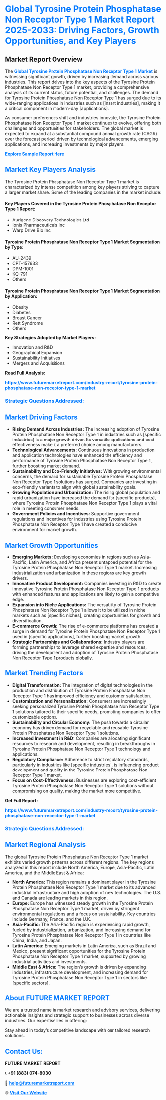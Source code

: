 <h1 style="color: #007BFF;">Global Tyrosine Protein Phosphatase Non Receptor Type 1 Market Report 2025-2033: Driving Factors, Growth Opportunities, and Key Players</h1>

<section id="overview">
<h2>Market Report Overview</h2>
<p>The <a href="https://www.futuremarketreport.com/industry-report/tyrosine-protein-phosphatase-non-receptor-type-1-market" style="color: #007BFF; text-decoration: none;"><strong>Global Tyrosine Protein Phosphatase Non Receptor Type 1 Market</strong></a> is witnessing significant growth, driven by increasing demand across various industries. This report delves into the key aspects of the Tyrosine Protein Phosphatase Non Receptor Type 1 market, providing a comprehensive analysis of its current status, future potential, and challenges. The demand for Tyrosine Protein Phosphatase Non Receptor Type 1 has surged due to its wide-ranging applications in industries such as [insert industries], making it a critical component in modern-day [applications].</p>
<p>As consumer preferences shift and industries innovate, the Tyrosine Protein Phosphatase Non Receptor Type 1 market continues to evolve, offering both challenges and opportunities for stakeholders. The global market is expected to expand at a substantial compound annual growth rate (CAGR) over the forecast period, driven by technological advancements, emerging applications, and increasing investments by major players.</p>
</section>

<section id="overview">
<p><a href="https://www.futuremarketreport.com/request-sample/reportId=86190" style="color: #007BFF; text-decoration: none;"><strong>Explore Sample Report Here</strong></a></p>
</section>

<section id="key-players">
<h2 style="color: #007BFF;">Market Key Players Analysis</h2>
<p>The Tyrosine Protein Phosphatase Non Receptor Type 1 market is characterized by intense competition among key players striving to capture a larger market share. Some of the leading companies in the market include:</p>
<h4>Key Players Covered in the Tyrosine Protein Phosphatase Non Receptor Type 1 Report:</h4>
<ul><li>Aurigene Discovery Technologies Ltd</li><li>Ionis Pharmaceuticals Inc</li><li>Warp Drive Bio Inc</li></ul>
<h4>Tyrosine Protein Phosphatase Non Receptor Type 1 Market Segmentation by Type:</h4>
<ul><li>AU-2439</li><li>CPT-157633</li><li>DPM-1001</li><li>KQ-791</li><li>Others</li></ul>

<h4>Tyrosine Protein Phosphatase Non Receptor Type 1 Market Segmentation by Application:</h4>
<ul><li>Obesity</li><li>Diabetes</li><li>Breast Cancer</li><li>Rett Syndrome</li><li>Others</li></ul>
<p><strong>Key Strategies Adopted by Market Players:</strong></p>
<ul>
<li>Innovation and R&D</li>
<li>Geographical Expansion</li>
<li>Sustainability Initiatives</li>
<li>Mergers and Acquisitions</li>
</ul>
</section>

<section>
<p><strong>Read Full Analysis: </strong></p><a href="https://www.futuremarketreport.com/industry-report/tyrosine-protein-phosphatase-non-receptor-type-1-market" style="color: #007BFF; text-decoration: none;"><strong>https://www.futuremarketreport.com/industry-report/tyrosine-protein-phosphatase-non-receptor-type-1-market</strong></a>
<h3 style="color: #007BFF;">Strategic Questions Addressed:</h3>
</section>

<section id="driving-factors">
<h2 style="color: #007BFF;">Market Driving Factors</h2>
<ul>
<li><strong>Rising Demand Across Industries:</strong> The increasing adoption of Tyrosine Protein Phosphatase Non Receptor Type 1 in industries such as [specific industries] is a major growth driver. Its versatile applications and cost-effectiveness make it a preferred choice among manufacturers.</li>
<li><strong>Technological Advancements:</strong> Continuous innovations in production and application technologies have enhanced the efficiency and performance of Tyrosine Protein Phosphatase Non Receptor Type 1, further boosting market demand.</li>
<li><strong>Sustainability and Eco-Friendly Initiatives:</strong> With growing environmental concerns, the demand for sustainable Tyrosine Protein Phosphatase Non Receptor Type 1 solutions has surged. Companies are investing in eco-friendly variants to align with global sustainability goals.</li>
<li><strong>Growing Population and Urbanization:</strong> The rising global population and rapid urbanization have increased the demand for [specific products], where Tyrosine Protein Phosphatase Non Receptor Type 1 plays a vital role in meeting consumer needs.</li>
<li><strong>Government Policies and Incentives:</strong> Supportive government regulations and incentives for industries using Tyrosine Protein Phosphatase Non Receptor Type 1 have created a conducive environment for market growth.</li>
</ul>
</section>

<section id="growth-opportunities">
<h2 style="color: #007BFF;">Market Growth Opportunities</h2>
<ul>
<li><strong>Emerging Markets:</strong> Developing economies in regions such as Asia-Pacific, Latin America, and Africa present untapped potential for the Tyrosine Protein Phosphatase Non Receptor Type 1 market. Increasing industrialization and urbanization in these regions are key growth drivers.</li>
<li><strong>Innovative Product Development:</strong> Companies investing in R&D to create innovative Tyrosine Protein Phosphatase Non Receptor Type 1 products with enhanced features and applications are likely to gain a competitive edge.</li>
<li><strong>Expansion into Niche Applications:</strong> The versatility of Tyrosine Protein Phosphatase Non Receptor Type 1 allows it to be utilized in niche markets such as [specific niches], creating opportunities for growth and diversification.</li>
<li><strong>E-commerce Growth:</strong> The rise of e-commerce platforms has created a surge in demand for Tyrosine Protein Phosphatase Non Receptor Type 1 used in [specific applications], further boosting market growth.</li>
<li><strong>Strategic Partnerships and Collaborations:</strong> Industry players are forming partnerships to leverage shared expertise and resources, driving the development and adoption of Tyrosine Protein Phosphatase Non Receptor Type 1 products globally.</li>
</ul>
</section>

<section id="trending-factors">
<h2 style="color: #007BFF;">Market Trending Factors</h2>
<ul>
<li><strong>Digital Transformation:</strong> The integration of digital technologies in the production and distribution of Tyrosine Protein Phosphatase Non Receptor Type 1 has improved efficiency and customer satisfaction.</li>
<li><strong>Customization and Personalization:</strong> Consumers are increasingly seeking personalized Tyrosine Protein Phosphatase Non Receptor Type 1 solutions tailored to their specific needs, prompting companies to offer customizable options.</li>
<li><strong>Sustainability and Circular Economy:</strong> The push towards a circular economy has driven demand for recyclable and reusable Tyrosine Protein Phosphatase Non Receptor Type 1 solutions.</li>
<li><strong>Increased Investment in R&D:</strong> Companies are allocating significant resources to research and development, resulting in breakthroughs in Tyrosine Protein Phosphatase Non Receptor Type 1 technology and applications.</li>
<li><strong>Regulatory Compliance:</strong> Adherence to strict regulatory standards, particularly in industries like [specific industries], is influencing product development and quality in the Tyrosine Protein Phosphatase Non Receptor Type 1 market.</li>
<li><strong>Focus on Cost-Effectiveness:</strong> Businesses are exploring cost-efficient Tyrosine Protein Phosphatase Non Receptor Type 1 solutions without compromising on quality, making the market more competitive.</li>
</ul>
</section>

<section>
<p><strong>Get Full Report: </strong></p><a href="https://www.futuremarketreport.com/industry-report/tyrosine-protein-phosphatase-non-receptor-type-1-market" style="color: #007BFF; text-decoration: none;"><strong>https://www.futuremarketreport.com/industry-report/tyrosine-protein-phosphatase-non-receptor-type-1-market</strong></a>
<h3 style="color: #007BFF;">Strategic Questions Addressed:</h3>
</section>


<section id="regional-analysis">
<h2 style="color: #007BFF;">Market Regional Analysis</h2>
<p>The global Tyrosine Protein Phosphatase Non Receptor Type 1 market exhibits varied growth patterns across different regions. The key regions analyzed in this report include North America, Europe, Asia-Pacific, Latin America, and the Middle East & Africa:</p>
<ul>
<li><strong>North America:</strong> This region remains a dominant player in the Tyrosine Protein Phosphatase Non Receptor Type 1 market due to its advanced industrial infrastructure and high adoption of new technologies. The U.S. and Canada are leading markets in this region.</li>
<li><strong>Europe:</strong> Europe has witnessed steady growth in the Tyrosine Protein Phosphatase Non Receptor Type 1 market, driven by stringent environmental regulations and a focus on sustainability. Key countries include Germany, France, and the U.K.</li>
<li><strong>Asia-Pacific:</strong> The Asia-Pacific region is experiencing rapid growth, fueled by industrialization, urbanization, and increasing demand for Tyrosine Protein Phosphatase Non Receptor Type 1 in countries like China, India, and Japan.</li>
<li><strong>Latin America:</strong> Emerging markets in Latin America, such as Brazil and Mexico, present significant opportunities for the Tyrosine Protein Phosphatase Non Receptor Type 1 market, supported by growing industrial activities and investments.</li>
<li><strong>Middle East & Africa:</strong> The region’s growth is driven by expanding industries, infrastructure development, and increasing demand for Tyrosine Protein Phosphatase Non Receptor Type 1 in sectors like [specific sectors].</li>
</ul>
</section>

<footer>
<h2 style="color: #007BFF;">About FUTURE MARKET REPORT</h2>
<p>We are a trusted name in market research and advisory services, delivering actionable insights and strategic support to businesses across diverse industries. Our expertise lies in offering:</p>

<p>Stay ahead in today’s competitive landscape with our tailored research solutions.</p>

<h2 style="color: #007BFF;">Contact Us:</h2>
<p><strong>FUTURE MARKET REPORT</strong></p>
<p>📞 <strong>+91 (883) 074-8030</strong></p>
<p>📧 <strong><a href="mailto:help@futuremarketreport.com" style="color: #007BFF;">help@futuremarketreport.com</a></strong></p>
<p>🌐 <strong><a href="https://www.futuremarketreport.com/" style="color: #007BFF;">Visit Our Website</a></strong></p>
</footer>